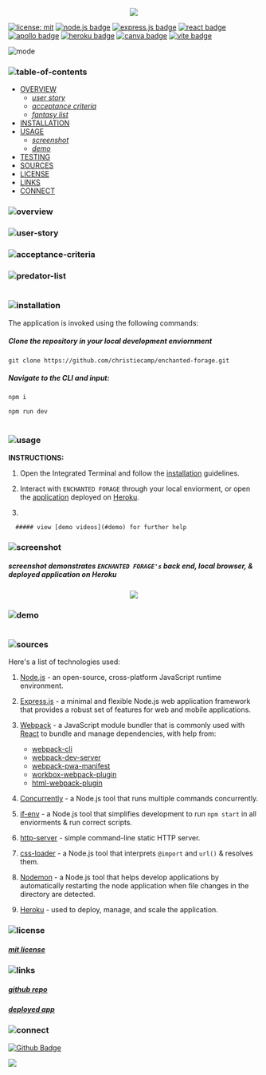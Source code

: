 <p align="center">
<img src="./mermaid-melt/branding/header.png"/>
</p>

[![license: mit](https://img.shields.io/badge/license-mit-blue)](https://opensource.org/licenses/MIT)
[![node.js badge](https://img.shields.io/badge/node-teal?logo=nodedotjs&logoColor=white&style=flat)](https://nodejs.org/en)
[![express.js badge](https://img.shields.io/badge/express-plum.svg?&logo=Express&logoColor=white)](https://expressjs.com/)
[![react badge](https://img.shields.io/badge/react-lightgrey.svg?&logo=React&logoColor=white)](https://react.dev/)
[![apollo badge](https://img.shields.io/badge/-apollographQL-lightblue?&logo=apollo-graphql)](https://www.apollographql.com/)
[![heroku badge](https://img.shields.io/badge/heroku-purple.svg?&logo=Insomnia&logoColor=white)](https://heroku.com)
[![canva badge](https://img.shields.io/badge/canva-lightyellow.svg?&logo=Canva&logoColor=white)](https://canva.com/)
[![vite badge](https://img.shields.io/badge/vite-midnightblue.svg?&logo=Vite&logoColor=white)](https://vitejs.dev/)

<p align="left">
  <img alt="mode" src="https://img.shields.io/badge/view-darkmode-black.svg?&logo=Github&logoColor=white" >
</p>

### ![table-of-contents](./mermaid-melt/branding/toc.png)

- [OVERVIEW](#overview)
  - [*user story*](#user-story)
  - [*acceptance criteria*](#accpetance-criteria)
  - [*fantasy list*](#fantasy-list)
- [INSTALLATION](#installation)
- [USAGE](#usage)
  - [*screenshot*](#screenshot)
  - [*demo*](#demo)
- [TESTING](#testing)
- [SOURCES](#sources)
- [LICENSE](#license)
- [LINKS](#links)
- [CONNECT](#connect)

### ![overview](./mermaid-melt/branding/1.png)





### ![user-story](./mermaid-melt/branding/9.png)
<!-- <p align="center">
  <img src="./prowling-predator/branding/user-story.png"/>
</p> -->

### ![acceptance-criteria](./mermaid-melt/branding/10.png)
<!-- <p align="center">
  <img src="./prowling-predator/branding/ac.png"/>
</p> -->

### ![predator-list](./mermaid-melt/branding/11.png)
<!-- <p align="center">
  <img src="./prowling-predator/branding/killer-list.png"/>
</p> -->

#

### ![installation](./mermaid-melt/branding/2.png)

The application is invoked using the following commands:

##### *Clone the repository in your local development enviornment*

```
git clone https://github.com/christiecamp/enchanted-forage.git
```

##### *Navigate to the CLI and input:*

```javascript
npm i
```

```javascript
npm run dev
```
#

### ![usage](./mermaid-melt/branding/3.png)

**INSTRUCTIONS:**

1. Open the Integrated Terminal and follow the [installation](#installation) guidelines.

2. Interact with `ENCHANTED FORAGE` through your local enviorment, or open the [application]() deployed on [Heroku](https://heroku.com/home).

3. 


      ##### view [demo videos](#demo) for further help


### ![screenshot](./meramid-melt/branding/12.png)
             
##### *screenshot demonstrates `ENCHANTED FORAGE's` back end, local browser, & deployed application on **Heroku***

<p align="center">
<img src="./mermaid-melt/demo/ss.png"/>
</p> 


### ![demo](./mermaid-melt/branding/13.png)


#

### ![sources](./mermaid-melt/branding/4.png)

Here's a list of technologies used:

1. [Node.js](https://nodejs.org/en) - an open-source, cross-platform JavaScript runtime environment.

2. [Express.js](<(https://expressjs.com)>) - a minimal and flexible Node.js web application framework that provides a robust set of features for web and mobile applications.

3. [Webpack](https://webpack.js.org/) - a JavaScript module bundler that is commonly used with [React](https://react.dev/) to bundle and manage dependencies, with help from:
    * [webpack-cli](https://www.npmjs.com/package/webpack-cli)
    * [webpack-dev-server](https://webpack.js.org/configuration/dev-server/)
    * [webpack-pwa-manifest](https://www.npmjs.com/package/webpack-pwa-manifest)
    * [workbox-webpack-plugin](https://www.npmjs.com/package/workbox-webpack-plugin)
    * [html-webpack-plugin](https://www.npmjs.com/package/html-webpack-plugin)


4. [Concurrently](https://www.npmjs.com/package/concurrently) - a Node.js tool that runs multiple commands concurrently.

5. [if-env](https://www.npmjs.com/package/if-env) - a Node.js tool that simplifies development to run `npm start` in all enviorments & run correct scripts.

6. [http-server](https://www.npmjs.com/package/http-server) - simple command-line static HTTP server.

7. [css-loader](https://www.npmjs.com/package/css-loader) - a Node.js tool that interprets `@import` and `url()` & resolves them.

8. [Nodemon](https://www.npmjs.com/package/nodemon) - a Node.js tool that helps develop applications by automatically restarting the node application when file changes in the directory are detected.

9. [Heroku](https://heroku.com) - used to deploy, manage, and scale the application.


### ![license](./mermaid-melt/branding/5.png)

##### [mit license](./LICENSE)


### ![links](./mermaid-melt/branding/6.png)

##### [*github repo*](https://github.com/christiecamp/enchanted-forage)

##### [*deployed app*]()

### ![connect](./mermaid-melt/branding/7.png)

[![Github Badge](https://img.shields.io/badge/christiecamp-violet.svg?&logo=Github&logoColor=white)](https://github.com/christiecamp/enchanted-forage)

<a href="mailto:christiecamphoto@gmail.com">
<img src="https://img.shields.io/badge/gmail-lightpink.svg?&logo=Gmail&logoColor=white" />
</a>